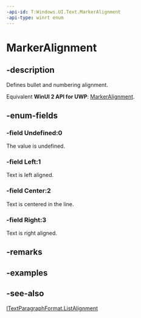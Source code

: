 ```yaml
---
-api-id: T:Windows.UI.Text.MarkerAlignment
-api-type: winrt enum
---
```


<!-- Enumeration syntax
public enum Windows.UI.Text.MarkerAlignment : int
-->

# MarkerAlignment

## -description
Defines bullet and numbering alignment.

Equivalent **WinUI 2 API for UWP**: [MarkerAlignment](/windows/winui/api/microsoft.ui.text.markeralignment).

## -enum-fields
### -field Undefined:0
The value is undefined.

### -field Left:1
Text is left aligned.

### -field Center:2
Text is centered in the line.

### -field Right:3
Text is right aligned.


## -remarks

## -examples

## -see-also
[ITextParagraphFormat.ListAlignment](itextparagraphformat_listalignment.md)
